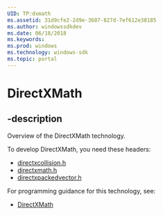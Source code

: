 ```yaml
---
UID: TP:dxmath
ms.assetid: 31d9cfe2-2d9e-3607-827d-7ef612e38185
ms.author: windowssdkdev
ms.date: 06/18/2018
ms.keywords: 
ms.prod: windows
ms.technology: windows-sdk
ms.topic: portal
---
```


# DirectXMath

## -description

Overview of the DirectXMath technology.

To develop DirectXMath, you need these headers:

 * [directxcollision.h](../directxcollision/index.md)
 * [directxmath.h](../directxmath/index.md)
 * [directxpackedvector.h](../directxpackedvector/index.md)

For programming guidance for this technology, see:
* [DirectXMath](/windows/desktop/dxmath)

